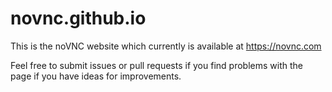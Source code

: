 # novnc.github.io
This is the noVNC website which currently is available at https://novnc.com

Feel free to submit issues or pull requests if you find problems with the page if you have ideas for improvements.
